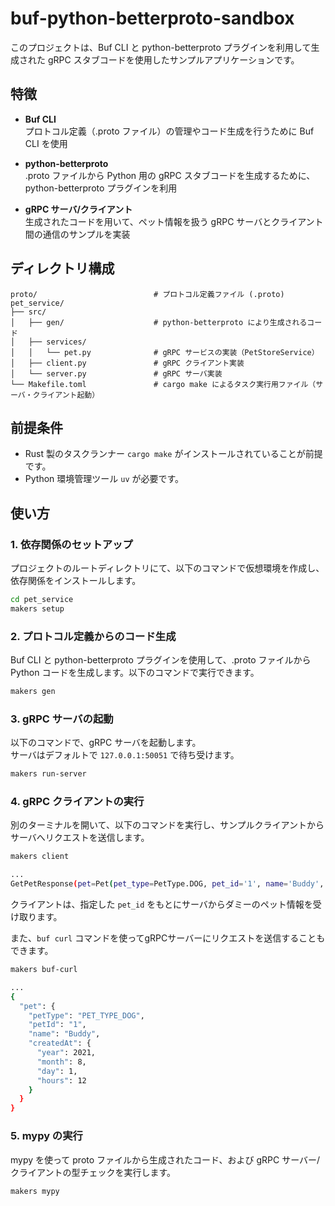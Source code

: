 # buf-python-betterproto-sandbox

このプロジェクトは、Buf CLI と python-betterproto プラグインを利用して生成された gRPC スタブコードを使用したサンプルアプリケーションです。

## 特徴

- **Buf CLI**  
  プロトコル定義（.proto ファイル）の管理やコード生成を行うために Buf CLI を使用

- **python-betterproto**  
  .proto ファイルから Python 用の gRPC スタブコードを生成するために、python-betterproto プラグインを利用

- **gRPC サーバ/クライアント**  
  生成されたコードを用いて、ペット情報を扱う gRPC サーバとクライアント間の通信のサンプルを実装

## ディレクトリ構成

```
proto/                          # プロトコル定義ファイル (.proto)
pet_service/
├── src/
│   ├── gen/                    # python-betterproto により生成されるコード
│   ├── services/
│   │   └── pet.py              # gRPC サービスの実装（PetStoreService）
│   ├── client.py               # gRPC クライアント実装
│   └── server.py               # gRPC サーバ実装
└── Makefile.toml               # cargo make によるタスク実行用ファイル（サーバ・クライアント起動）
```

## 前提条件

- Rust 製のタスクランナー `cargo make` がインストールされていることが前提です。
- Python 環境管理ツール `uv` が必要です。

## 使い方

### 1. 依存関係のセットアップ

プロジェクトのルートディレクトリにて、以下のコマンドで仮想環境を作成し、依存関係をインストールします。

```bash
cd pet_service
makers setup
```

### 2. プロトコル定義からのコード生成

Buf CLI と python-betterproto プラグインを使用して、.proto ファイルから Python コードを生成します。以下のコマンドで実行できます。

```bash
makers gen
```

### 3. gRPC サーバの起動

以下のコマンドで、gRPC サーバを起動します。  
サーバはデフォルトで `127.0.0.1:50051` で待ち受けます。

```bash
makers run-server
```

### 4. gRPC クライアントの実行

別のターミナルを開いて、以下のコマンドを実行し、サンプルクライアントからサーバへリクエストを送信します。

```bash
makers client

...
GetPetResponse(pet=Pet(pet_type=PetType.DOG, pet_id='1', name='Buddy', created_at=DateTime(year=2021, month=8, day=1, hours=12)))
```

クライアントは、指定した `pet_id` をもとにサーバからダミーのペット情報を受け取ります。

また、`buf curl` コマンドを使ってgRPCサーバーにリクエストを送信することもできます。

```bash
makers buf-curl

...
{
  "pet": {
    "petType": "PET_TYPE_DOG",
    "petId": "1",
    "name": "Buddy",
    "createdAt": {
      "year": 2021,
      "month": 8,
      "day": 1,
      "hours": 12
    }
  }
}
```

### 5. mypy の実行

mypy を使って proto ファイルから生成されたコード、および gRPC サーバー/クライアントの型チェックを実行します。

```bash
makers mypy
```
